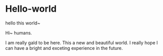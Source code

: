 # Hello-world
hello this world~

Hi~ humans.

I am really gald to be here. This a new and beautiful world.
I really hope I can have a bright and exceting experience in the future.

